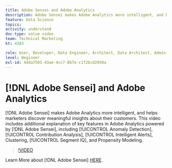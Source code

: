 ```yaml
---
title: Adobe Sensei and Adobe Analytics
description: Adobe Sensei makes Adobe Analytics more intelligent, and helps marketers discover meaningful insights about their customers. This video includes additional explanation of key features in Adobe Analytics powered by Adobe Sensei, including Anomaly Detection, Contribution Analysis, Intelligent Alerts, Clustering, Segment IQ, and Propensity Modeling.
feature: Data Science
topics: 
activity: understand
doc-type: value video
team: Technical Marketing
kt: 4383

role: User, Developer, Data Engineer, Architect, Data Architect, Admin, Leader
level: Beginner
exl-id: 4dda7501-43ae-4cc7-8b7e-c1f2bcd2950a
---
```

# [!DNL Adobe Sensei] and Adobe Analytics

[!DNL Adobe Sensei] makes Adobe Analytics more intelligent, and helps marketers discover meaningful insights about their customers. This video includes additional explanation of key features in Adobe Analytics powered by [!DNL Adobe Sensei], including [!UICONTROL Anomaly Detection], [!UICONTROL Contribution Analysis], [!UICONTROL Intelligent Alerts], Clustering, [!UICONTROL Segment IQ], and Propensity Modeling.

>[!VIDEO](https://video.tv.adobe.com/v/31500/?quality=12&learn=on)

Learn More about [!DNL Adobe Sensei] [HERE](https://www.adobe.com/sensei.html).

